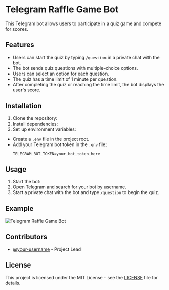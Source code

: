 # Telegram Raffle Game Bot

This Telegram bot allows users to participate in a quiz game and compete for scores.

## Features

- Users can start the quiz by typing `/question` in a private chat with the bot.
- The bot sends quiz questions with multiple-choice options.
- Users can select an option for each question.
- The quiz has a time limit of 1 minute per question.
- After completing the quiz or reaching the time limit, the bot displays the user's score.

## Installation

1. Clone the repository:
2. Install dependencies:
3. Set up environment variables:

- Create a `.env` file in the project root.
- Add your Telegram bot token in the `.env` file:
  ```
  TELEGRAM_BOT_TOKEN=your_bot_token_here
  ```

## Usage

1. Start the bot:
2. Open Telegram and search for your bot by username.
3. Start a private chat with the bot and type `/question` to begin the quiz.

## Example

![Telegram Raffle Game Bot](screenshot.png)

## Contributors

- [@your-username](https://github.com/your-username) - Project Lead

## License

This project is licensed under the MIT License - see the [LICENSE](LICENSE) file for details.
